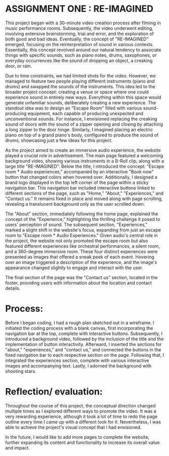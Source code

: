 # ASSIGNMENT ONE : RE-IMAGINED
This project began with a 30-minute video creation process after filming in music performance rooms. Subsequently, the video underwent editing, involving extensive brainstorming, trial and error, and the exploration of both good and bad ideas. Eventually, the concept of "RE-IMAGINED" emerged, focusing on the reinterpretation of sound in various contexts. Essentially, this concept revolved around our natural tendency to associate things with specific sounds, such as piano notes, drums, saxophones, or everyday occurrences like the sound of dropping an object, a creaking door, or rain.

Due to time constraints, we had limited shots for the video. However, we managed to feature two people playing different instruments (piano and drums) and swapped the sounds of the instruments. This idea led to the broader project concept: creating a venue or space where one could experience sound in entirely new ways. Everything within this space would generate unfamiliar sounds, deliberately creating a new experience. The standout idea was to design an "Escape Room" filled with various sound-producing equipment, each capable of producing unexpected and unconventional sounds. For instance, I envisioned replacing the creaking sound of doors with the sound of a zipper opening and closing by attaching a long zipper to the door hinge. Similarly, I imagined placing an electric piano on top of a grand piano's body, configured to produce the sound of drums, showcasing just a few ideas for this project.

As the project aimed to create an immersive audio experience, the website played a crucial role in advertisement. The main page featured a welcoming background video, showing various instruments in a B-Roll clip, along with a large title "RE-IMAGINED". Below the title, I introduced the concept: "Escape room * Audio experiences," accompanied by an interactive "Book now" button that changed colors when hovered over. Additionally, I designed a brand logo displayed in the top left corner of the page within a sticky navigation bar. This navigation bar included interactive buttons linked to different sections of the page, such as "Home," "About," "Experiences," and "Contact us." It remains fixed in place and moved along with page scrolling, revealing a translucent background only as the user scrolled down.

The "About" section, immediately following the home page, explained the concept of the "Experience," highlighting the thrilling challenge it posed to users' perception of sound. The subsequent section, "Experiences," marked a slight shift in the website's focus, expanding from just an escape room to "Escape room * Audio Experiences." Given audio's central role in the project, the website not only promoted the escape room but also featured different experiences like orchestral performances, a silent room, and a 360-degree immersive room. These four distinct experiences were presented as images that offered a sneak peek of each event. Hovering over an image triggered a description of the experience, and the image's appearance changed slightly to engage and interact with the user.

The final section of the page was the "Contact us" section, located in the footer, providing users with information about the location and contact details.

# Process:

Before I began coding, I had a rough plan sketched out in a wireframe. I initiated the coding process with a blank canvas, first incorporating the navigation bar at the top, complete with interactive buttons. Subsequently, I introduced a background video, followed by the inclusion of the title and the implementation of button interactivity. Afterward, I inserted the sections for "about," "experiences," and "contact us," and connected the buttons in the fixed navigation bar to each respective section on the page. Following that, I integrated the experiences section, complete with various interactive images and accompanying text. Lastly, I adorned the background with shooting stars.

# Reflection/ evaluation:

Throughout the course of this project, the conceptual direction changed multiple times as I explored different ways to promote the video. It was a very rewarding experience, although it took a lot of time to redo the page outline every time I came up with a different look for it. Nevertheless, I was able to achieve the project's visual concept that I had envisioned. 

In the future, I would like to add more pages to complete the website, further expanding its content and functionality to increase its overall value and impact.



